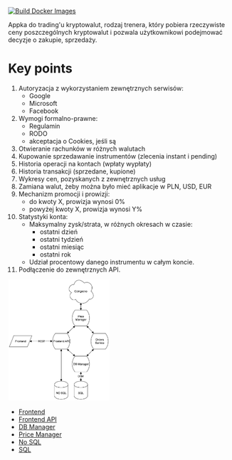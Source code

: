 [![Build Docker Images](https://github.com/THD-C/The_THDc_App/actions/workflows/build.yml/badge.svg)](https://github.com/THD-C/The_THDc_App/actions/workflows/build.yml)

Appka do trading'u kryptowalut, rodzaj trenera, 
który pobiera rzeczywiste ceny poszczególnych kryptowalut i pozwala użytkownikowi podejmować decyzje o zakupie, sprzedaży.

# Key points
1. Autoryzacja z wykorzystaniem zewnętrznych serwisów:
   - Google
   - Microsoft
   - Facebook
2. Wymogi formalno-prawne:
   - Regulamin
   - RODO
   - akceptacja o Cookies, jeśli są
3. Otwieranie rachunków w różnych walutach
4. Kupowanie sprzedawanie instrumentów (zlecenia instant i pending)
5. Historia operacji na kontach (wpłaty wypłaty)
6. Historia transakcji (sprzedane, kupione)
7. Wykresy cen, pozyskanych z zewnętrznych usług
8. Zamiana walut, żeby można było mieć aplikacje w PLN, USD, EUR
9. Mechanizm promocji i prowizji:
    - do kwoty X, prowizja wynosi 0%
    - powyżej kwoty X, prowizja wynosi Y%
10. Statystyki konta:
    - Maksymalny zysk/strata, w różnych okresach w czasie:
        - ostatni dzień
        - ostatni tydzień
        - ostatni miesiąc
        - ostatni rok
    - Udział procentowy danego instrumentu w całym koncie.
11. Podłączenie do zewnętrznych API.

<p float="left">
  <img src="/Pictures/architecture.png" width="45%" />
</p>

- [Frontend](https://github.com/THD-C/Frontend)
- [Frontend API](https://github.com/THD-C/Frontend_API)
- [DB Manager](https://github.com/THD-C/DB_Manager)
- [Price Manager](https://github.com/THD-C/CoinGecko_API)
- [No SQL](https://github.com/THD-C/Mongo)
- [SQL](https://github.com/THD-C/Postgres)
